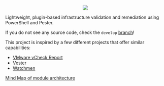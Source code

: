 <p align="center">
  <img src="https://github.com/vScripter/Chester/blob/master/Media/chester-logo.png"/>
</p>


Lightweight, plugin-based infrastructure validation and remediation using PowerShell and Pester.

If you do not see any source code, check the `develop` [branch](https://github.com/vScripter/Chester/tree/develop)!

This project is inspired by a few different projects that offer similar capabilities:
- [VMware vCheck Report](https://github.com/alanrenouf/vCheck-vSphere)
- [Vester](https://github.com/WahlNetwork/Vester)
- [Watchmen](https://github.com/devblackops/watchmen)

[Mind Map of module architecture][MNArchitecture]


[MNArchitecture]: https://my.mindnode.com/7vDzaHxeoqMVZ5joYrKgYc7ngvCWx2cxGpPvYMds
